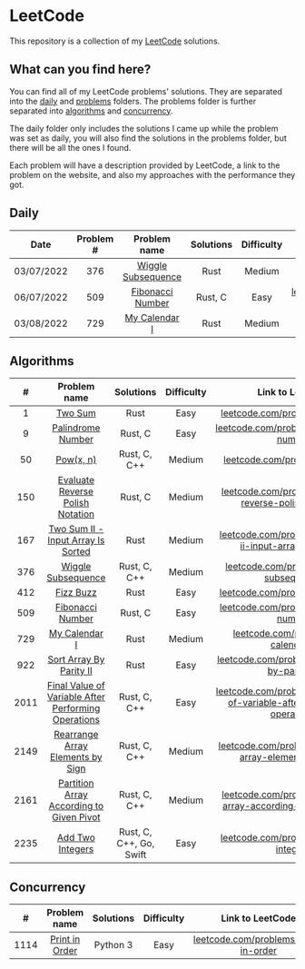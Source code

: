 # LeetCode

This repository is a collection of my [LeetCode](https://leetcode.com/) solutions.

## What can you find here?

You can find all of my LeetCode problems' solutions. They are separated into the [daily](https://github.com/Pandicon/leetcode/tree/main/daily) and [problems](https://github.com/Pandicon/leetcode/tree/main/problems) folders. The problems folder is further separated into [algorithms](https://github.com/Pandicon/leetcode/tree/main/problems/algorithms) and [concurrency](https://github.com/Pandicon/leetcode/tree/main/problems/concurrency).

The daily folder only includes the solutions I came up while the problem was set as daily, you will also find the solutions in the problems folder, but there will be all the ones I found.

Each problem will have a description provided by LeetCode, a link to the problem on the website, and also my approaches with the performance they got.

## Daily

|    Date    | Problem # |                                     Problem name                                      | Solutions | Difficulty |                                        Link to LeetCode                                        |
| :--------: | :-------: | :-----------------------------------------------------------------------------------: | :-------: | :--------: | :--------------------------------------------------------------------------------------------: |
| 03/07/2022 |    376    | [Wiggle Subsequence](https://github.com/Pandicon/leetcode/tree/main/daily/2022-07-03) |   Rust    |   Medium   | [leetcode.com/problems/wiggle-subsequence/](https://leetcode.com/problems/wiggle-subsequence/) |
| 06/07/2022 |    509    |  [Fibonacci Number](https://github.com/Pandicon/leetcode/tree/main/daily/2022-07-06)  |  Rust, C  |    Easy    |   [leetcode.com/problems/fibonacci-number/](https://leetcode.com/problems/fibonacci-number/)   |
| 03/08/2022 |    729    |   [My Calendar I](https://github.com/Pandicon/leetcode/tree/main/daily/2022-08-03)    |   Rust    |   Medium   |      [leetcode.com/problems/my-calendar-i/](https://leetcode.com/problems/my-calendar-i/)      |

## Algorithms

|  #   |                                                          Problem name                                                          |        Solutions        | Difficulty |                                                                         Link to LeetCode                                                                         |
| :--: | :----------------------------------------------------------------------------------------------------------------------------: | :---------------------: | :--------: | :--------------------------------------------------------------------------------------------------------------------------------------------------------------: |
|  1   |                       [Two Sum](https://github.com/Pandicon/leetcode/tree/main/problems/algorithms/0001)                       |          Rust           |    Easy    |                                             [leetcode.com/problems/two-sum/](https://leetcode.com/problems/two-sum/)                                             |
|  9   |                  [Palindrome Number](https://github.com/Pandicon/leetcode/tree/main/problems/algorithms/0009)                  |         Rust, C         |    Easy    |                                   [leetcode.com/problems/palindrome-number/](https://leetcode.com/problems/palindrome-number/)                                   |
|  50  |                      [Pow(x, n)](https://github.com/Pandicon/leetcode/tree/main/problems/algorithms/0050)                      |      Rust, C, C++       |   Medium   |                                              [leetcode.com/problems/powx-n/](https://leetcode.com/problems/powx-n/)                                              |
| 150  |          [Evaluate Reverse Polish Notation](https://github.com/Pandicon/leetcode/tree/main/problems/algorithms/0150)           |         Rust, C         |   Medium   |                    [leetcode.com/problems/evaluate-reverse-polish-notation/](https://leetcode.com/problems/evaluate-reverse-polish-notation/)                    |
| 167  |         [Two Sum II - Input Array Is Sorted](https://github.com/Pandicon/leetcode/tree/main/problems/algorithms/0167)          |          Rust           |   Medium   |                    [leetcode.com/problems/two-sum-ii-input-array-is-sorted/](https://leetcode.com/problems/two-sum-ii-input-array-is-sorted/)                    |
| 376  |                 [Wiggle Subsequence](https://github.com/Pandicon/leetcode/tree/main/problems/algorithms/0376)                  |      Rust, C, C++       |   Medium   |                                  [leetcode.com/problems/wiggle-subsequence/](https://leetcode.com/problems/wiggle-subsequence/)                                  |
| 412  |                      [Fizz Buzz](https://github.com/Pandicon/leetcode/tree/main/problems/algorithms/0412)                      |          Rust           |    Easy    |                                           [leetcode.com/problems/fizz-buzz/](https://leetcode.com/problems/fizz-buzz/)                                           |
| 509  |                  [Fibonacci Number](https://github.com/Pandicon/leetcode/tree/main/problems/algorithms/0509)                   |         Rust, C         |    Easy    |                                    [leetcode.com/problems/fibonacci-number/](https://leetcode.com/problems/fibonacci-number/)                                    |
| 729  |                    [My Calendar I](https://github.com/Pandicon/leetcode/tree/main/problems/algorithms/0729)                    |          Rust           |   Medium   |                                       [leetcode.com/problems/my-calendar-i/](https://leetcode.com/problems/my-calendar-i/)                                       |
| 922  |               [Sort Array By Parity II](https://github.com/Pandicon/leetcode/tree/main/problems/algorithms/0922)               |          Rust           |    Easy    |                             [leetcode.com/problems/sort-array-by-parity-ii/](https://leetcode.com/problems/sort-array-by-parity-ii/)                             |
| 2011 | [Final Value of Variable After Performing Operations](https://github.com/Pandicon/leetcode/tree/main/problems/algorithms/2011) |      Rust, C, C++       |    Easy    | [leetcode.com/problems/final-value-of-variable-after-performing-operations/](https://leetcode.com/problems/final-value-of-variable-after-performing-operations/) |
| 2149 |          [Rearrange Array Elements by Sign](https://github.com/Pandicon/leetcode/tree/main/problems/algorithms/2149)           |      Rust, C, C++       |   Medium   |                    [leetcode.com/problems/rearrange-array-elements-by-sign/](https://leetcode.com/problems/rearrange-array-elements-by-sign/)                    |
| 2161 |      [Partition Array According to Given Pivot](https://github.com/Pandicon/leetcode/tree/main/problems/algorithms/2161)       |      Rust, C, C++       |   Medium   |            [leetcode.com/problems/partition-array-according-to-given-pivot/](https://leetcode.com/problems/partition-array-according-to-given-pivot/)            |
| 2235 |                  [Add Two Integers](https://github.com/Pandicon/leetcode/tree/main/problems/algorithms/2235)                   | Rust, C, C++, Go, Swift |    Easy    |                                    [leetcode.com/problems/add-two-integers/](https://leetcode.com/problems/add-two-integers/)                                    |

## Concurrency

|  #   |                                        Problem name                                        | Solutions | Difficulty |                                   Link to LeetCode                                   |
| :--: | :----------------------------------------------------------------------------------------: | :-------: | :--------: | :----------------------------------------------------------------------------------: |
| 1114 | [Print in Order](https://github.com/Pandicon/leetcode/tree/main/problems/concurrency/1114) | Python 3  |    Easy    | [leetcode.com/problems/print-in-order](https://leetcode.com/problems/print-in-order) |
